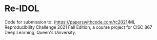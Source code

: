 # Re-IDOL
Code for submission to: (https://paperswithcode.com/rc2021)ML Reproducibility Challenge 2021 Fall Edition, a course project for CISC 867 Deep Learning, Queen's University.
